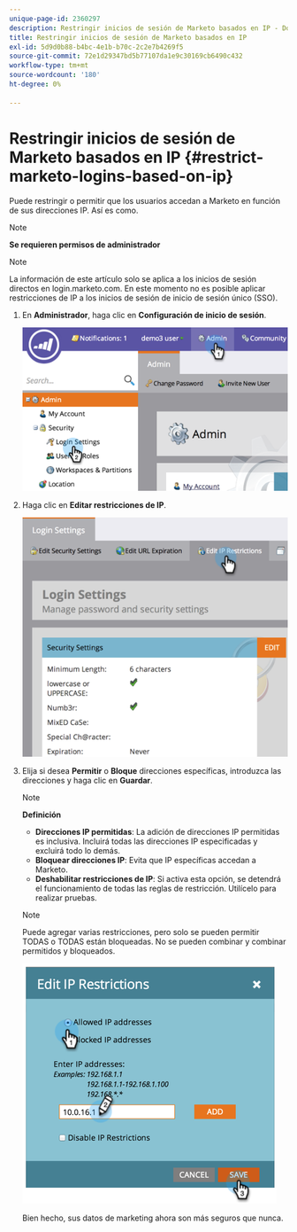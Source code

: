```yaml
---
unique-page-id: 2360297
description: Restringir inicios de sesión de Marketo basados en IP - Documentos de Marketo - Documentación del producto
title: Restringir inicios de sesión de Marketo basados en IP
exl-id: 5d9d0b88-b4bc-4e1b-b70c-2c2e7b4269f5
source-git-commit: 72e1d29347bd5b77107da1e9c30169cb6490c432
workflow-type: tm+mt
source-wordcount: '180'
ht-degree: 0%

---
```


# Restringir inicios de sesión de Marketo basados en IP {#restrict-marketo-logins-based-on-ip}

Puede restringir o permitir que los usuarios accedan a Marketo en función de sus direcciones IP. Así es como.

>[!NOTE]
>
>**Se requieren permisos de administrador**

>[!NOTE]
>
>La información de este artículo solo se aplica a los inicios de sesión directos en login.marketo.com. En este momento no es posible aplicar restricciones de IP a los inicios de sesión de inicio de sesión único (SSO).

1. En **Administrador**, haga clic en **Configuración de inicio de sesión**.

   ![](assets/image2014-9-16-12-3a57-3a56.png)

1. Haga clic en **Editar restricciones de IP**.

   ![](assets/image2014-9-16-12-3a58-3a13.png)

1. Elija si desea **Permitir** o **Bloque** direcciones específicas, introduzca las direcciones y haga clic en **Guardar**.

   >[!NOTE]
   >
   >**Definición**
   >
   >* **Direcciones IP permitidas**: La adición de direcciones IP permitidas es inclusiva. Incluirá todas las direcciones IP especificadas y excluirá todo lo demás.
   >* **Bloquear direcciones IP**: Evita que IP específicas accedan a Marketo.
   >* **Deshabilitar restricciones de IP**: Si activa esta opción, se detendrá el funcionamiento de todas las reglas de restricción. Utilícelo para realizar pruebas.


   >[!NOTE]
   >
   >Puede agregar varias restricciones, pero solo se pueden permitir TODAS o TODAS están bloqueadas. No se pueden combinar y combinar permitidos y bloqueados.

   ![](assets/image2014-9-16-13-3a9-3a40.png)

   Bien hecho, sus datos de marketing ahora son más seguros que nunca.
